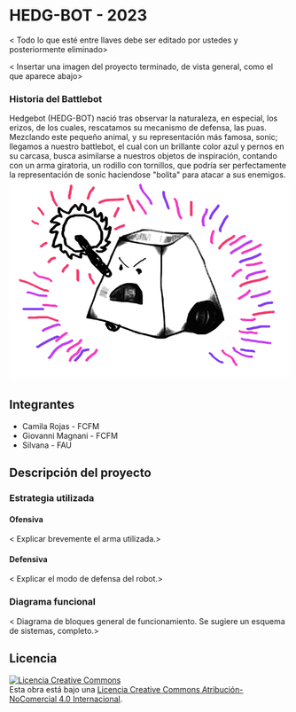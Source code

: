 # HEDG-BOT - 2023
< Todo lo que esté entre llaves debe ser editado por ustedes y posteriormente eliminado>

< Insertar una imagen del proyecto terminado, de vista general, como el que aparece abajo>

### Historia del Battlebot
Hedgebot (HEDG-BOT) nació tras observar la naturaleza, en especial, los erizos, de los cuales, rescatamos su mecanismo de defensa, las puas.
Mezclando este pequeño animal, y su representación más famosa, sonic; llegamos a nuestro battlebot, el cual con un brillante color azul y pernos 
en su carcasa, busca asimilarse a nuestros objetos de inspiración, contando con un arma giratoria, un rodillo con tornillos, que podría ser perfectamente
la representación de sonic haciendose "bolita" para atacar a sus enemigos. 
![Robot Ejemplo](/multimedia/robot_ejemplo.png)

## Integrantes
- Camila Rojas - FCFM
- Giovanni Magnani - FCFM
- Silvana - FAU



## Descripción del proyecto
  
### Estrategia utilizada
  
#### Ofensiva
< Explicar brevemente el arma utilizada.>

#### Defensiva
< Explicar el modo de defensa del robot.>

### Diagrama funcional
< Diagrama de bloques general de funcionamiento. Se sugiere un esquema de sistemas, completo.>

## Licencia
<a rel="license" href="http://creativecommons.org/licenses/by-nc/4.0/"><img alt="Licencia Creative Commons" style="border-width:0" src="https://i.creativecommons.org/l/by-nc/4.0/88x31.png" /></a><br />Esta obra está bajo una <a rel="license" href="http://creativecommons.org/licenses/by-nc/4.0/">Licencia Creative Commons Atribución-NoComercial 4.0 Internacional</a>.
